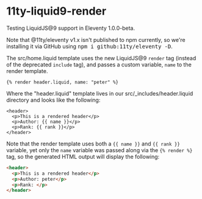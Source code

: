 # 11ty-liquid9-render

Testing LiquidJS@9 support in Eleventy 1.0.0-beta.

Note that @11ty/eleventy v1.x isn't published to npm currently, so we're installing it via GitHub using <kbd>npm i github:11ty/eleventy -D</kbd>.

The src/home.liquid template uses the new LiquidJS@9 `render` tag (instead of the deprecated `include` tag), and passes a custom variable, `name` to the render template.

```liquid
{% render header.liquid, name: "peter" %}
```

Where the "header.liquid" template lives in our src/_includes/header.liquid directory and looks like the following:

```liquid
<header>
  <p>This is a rendered header</p>
  <p>Author: {{ name }}</p>
  <p>Rank: {{ rank }}</p>
</header>
```

Note that the render template uses both a `{{ name }}` and `{{ rank }}` variable, yet only the `name` variable was passed along via the `{% render %}` tag, so the generated HTML output will display the following:

```html
<header>
  <p>This is a rendered header</p>
  <p>Author: peter</p>
  <p>Rank: </p>
</header>
```
